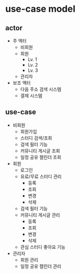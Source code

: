 # use-case model

## actor

- 주 액터
  - 비회원
  - 회원
    - Lv. 1
    - Lv. 2
    - Lv. 3
  - 관리자
- 보조 액터
  - 다음 주소 검색 시스템
  - 결제 시스템

## use-case

- 비회원
  - 회원가입
  - 스터디 검색/조회
  - 검색 필터 기능
  - 커뮤니티 게시글 조회
  - 일정 공유 캘린더 조회
- 회원
  - 로그인
  - 유료/무료 스터디 관리
    - 등록
    - 조회
    - 변경
    - 삭제
  - 검색 필터 기능
  - 커뮤니티 게시글 관리
    - 등록
    - 조회
    - 변경
    - 삭제
  - 관심 스터디 좋아요 기능
- 관리자
  - 회원 관리
  - 일정 공유 캘린더 관리
